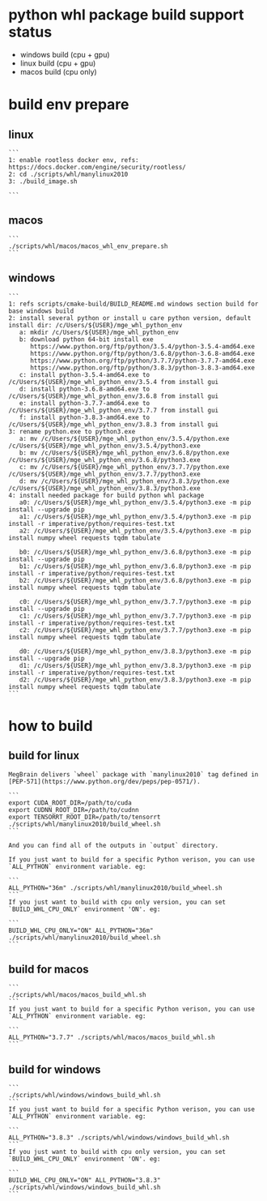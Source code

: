 # python whl package build support status
*  windows build (cpu + gpu)
*  linux   build (cpu + gpu)
*  macos   build (cpu only)
# build env prepare
## linux

    ```
    1: enable rootless docker env, refs: https://docs.docker.com/engine/security/rootless/
    2: cd ./scripts/whl/manylinux2010
    3: ./build_image.sh

    ```

## macos
    ```
    ./scripts/whl/macos/macos_whl_env_prepare.sh
    ```

## windows
    ```
    1: refs scripts/cmake-build/BUILD_README.md windows section build for base windows build
    2: install several python or install u care python version, default install dir: /c/Users/${USER}/mge_whl_python_env
       a: mkdir /c/Users/${USER}/mge_whl_python_env
       b: download python 64-bit install exe
          https://www.python.org/ftp/python/3.5.4/python-3.5.4-amd64.exe
          https://www.python.org/ftp/python/3.6.8/python-3.6.8-amd64.exe
          https://www.python.org/ftp/python/3.7.7/python-3.7.7-amd64.exe
          https://www.python.org/ftp/python/3.8.3/python-3.8.3-amd64.exe
       c: install python-3.5.4-amd64.exe to /c/Users/${USER}/mge_whl_python_env/3.5.4 from install gui
       d: install python-3.6.8-amd64.exe to /c/Users/${USER}/mge_whl_python_env/3.6.8 from install gui
       e: install python-3.7.7-amd64.exe to /c/Users/${USER}/mge_whl_python_env/3.7.7 from install gui
       f: install python-3.8.3-amd64.exe to /c/Users/${USER}/mge_whl_python_env/3.8.3 from install gui
    3: rename python.exe to python3.exe
       a: mv /c/Users/${USER}/mge_whl_python_env/3.5.4/python.exe /c/Users/${USER}/mge_whl_python_env/3.5.4/python3.exe
       b: mv /c/Users/${USER}/mge_whl_python_env/3.6.8/python.exe /c/Users/${USER}/mge_whl_python_env/3.6.8/python3.exe
       c: mv /c/Users/${USER}/mge_whl_python_env/3.7.7/python.exe /c/Users/${USER}/mge_whl_python_env/3.7.7/python3.exe
       d: mv /c/Users/${USER}/mge_whl_python_env/3.8.3/python.exe /c/Users/${USER}/mge_whl_python_env/3.8.3/python3.exe
    4: install needed package for build python whl package
       a0: /c/Users/${USER}/mge_whl_python_env/3.5.4/python3.exe -m pip install --upgrade pip
       a1: /c/Users/${USER}/mge_whl_python_env/3.5.4/python3.exe -m pip install -r imperative/python/requires-test.txt
       a2: /c/Users/${USER}/mge_whl_python_env/3.5.4/python3.exe -m pip install numpy wheel requests tqdm tabulate

       b0: /c/Users/${USER}/mge_whl_python_env/3.6.8/python3.exe -m pip install --upgrade pip
       b1: /c/Users/${USER}/mge_whl_python_env/3.6.8/python3.exe -m pip install -r imperative/python/requires-test.txt
       b2: /c/Users/${USER}/mge_whl_python_env/3.6.8/python3.exe -m pip install numpy wheel requests tqdm tabulate

       c0: /c/Users/${USER}/mge_whl_python_env/3.7.7/python3.exe -m pip install --upgrade pip
       c1: /c/Users/${USER}/mge_whl_python_env/3.7.7/python3.exe -m pip install -r imperative/python/requires-test.txt
       c2: /c/Users/${USER}/mge_whl_python_env/3.7.7/python3.exe -m pip install numpy wheel requests tqdm tabulate

       d0: /c/Users/${USER}/mge_whl_python_env/3.8.3/python3.exe -m pip install --upgrade pip
       d1: /c/Users/${USER}/mge_whl_python_env/3.8.3/python3.exe -m pip install -r imperative/python/requires-test.txt
       d2: /c/Users/${USER}/mge_whl_python_env/3.8.3/python3.exe -m pip install numpy wheel requests tqdm tabulate
    ```

# how to build
## build for linux
    MegBrain delivers `wheel` package with `manylinux2010` tag defined in [PEP-571](https://www.python.org/dev/peps/pep-0571/).

    ```
    export CUDA_ROOT_DIR=/path/to/cuda
    export CUDNN_ROOT_DIR=/path/to/cudnn
    export TENSORRT_ROOT_DIR=/path/to/tensorrt
    ./scripts/whl/manylinux2010/build_wheel.sh
    ```

    And you can find all of the outputs in `output` directory.
    
    If you just want to build for a specific Python verison, you can use `ALL_PYTHON` environment variable. eg:

    ```
    ALL_PYTHON="36m" ./scripts/whl/manylinux2010/build_wheel.sh
    ```
    If you just want to build with cpu only version, you can set `BUILD_WHL_CPU_ONLY` environment 'ON'. eg:

    ```
    BUILD_WHL_CPU_ONLY="ON" ALL_PYTHON="36m" ./scripts/whl/manylinux2010/build_wheel.sh
    ```

## build for macos
    ```
    ./scripts/whl/macos/macos_build_whl.sh
    ```
    If you just want to build for a specific Python verison, you can use `ALL_PYTHON` environment variable. eg:

    ```
    ALL_PYTHON="3.7.7" ./scripts/whl/macos/macos_build_whl.sh
    ```
## build for windows
    ```
    ./scripts/whl/windows/windows_build_whl.sh
    ```
    If you just want to build for a specific Python verison, you can use `ALL_PYTHON` environment variable. eg:

    ```
    ALL_PYTHON="3.8.3" ./scripts/whl/windows/windows_build_whl.sh
    ```
    If you just want to build with cpu only version, you can set `BUILD_WHL_CPU_ONLY` environment 'ON'. eg:

    ```
    BUILD_WHL_CPU_ONLY="ON" ALL_PYTHON="3.8.3" ./scripts/whl/windows/windows_build_whl.sh
    ```
